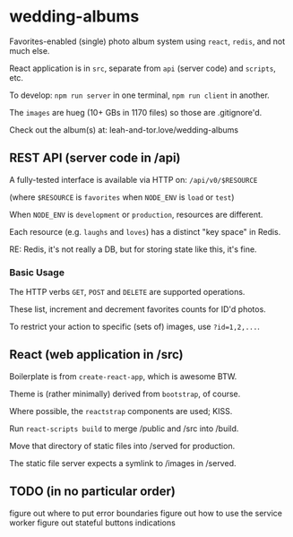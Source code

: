 # wedding-albums

Favorites-enabled (single) photo album system using `react`, `redis`, and not much else.

React application is in `src`, separate from `api` (server code) and `scripts`, etc.

To develop: `npm run server` in one terminal, `npm run client` in another.

The `images` are hueg (10+ GBs in 1170 files) so those are .gitignore'd.

Check out the album(s) at: leah-and-tor.love/wedding-albums

## REST API (server code in /api)

A fully-tested interface is available via HTTP on: `/api/v0/$RESOURCE`

(where `$RESOURCE` is `favorites` when `NODE_ENV` is `load` or `test`)

When `NODE_ENV` is `development` or `production`, resources are different.

Each resource (e.g. `laughs` and `loves`) has a distinct "key space" in Redis.

RE: Redis, it's not really a DB, but for storing state like this, it's fine.

### Basic Usage

The HTTP verbs `GET`, `POST` and `DELETE` are supported operations.

These list, increment and decrement favorites counts for ID'd photos.

To restrict your action to specific (sets of) images, use `?id=1,2,...`.

## React (web application in /src)

Boilerplate is from `create-react-app`, which is awesome BTW.

Theme is (rather minimally) derived from `bootstrap`, of course.

Where possible, the `reactstrap` components are used; KISS.

Run `react-scripts build` to merge /public and /src into /build.

Move that directory of static files into /served for production.

The static file server expects a symlink to /images in /served.

## TODO (in no particular order)

figure out where to put error boundaries
figure out how to use the service worker
figure out stateful buttons indications
